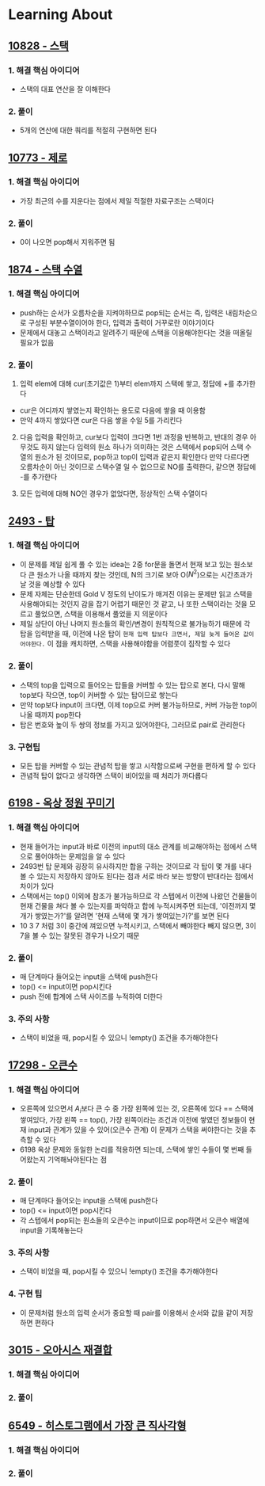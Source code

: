 # Learning About

## [10828 - 스택](https://www.acmicpc.net/problem/10828)

### 1. 해결 핵심 아이디어

- 스택의 대표 연산을 잘 이해한다

### 2. 풀이

- 5개의 연산에 대한 쿼리를 적절히 구현하면 된다

## [10773 - 제로](https://www.acmicpc.net/problem/10773)

### 1. 해결 핵심 아이디어

- 가장 최근의 수를 지운다는 점에서 제일 적절한 자료구조는 스택이다

### 2. 풀이

- 0이 나오면 pop해서 지워주면 됨

## [1874 - 스택 수열](https://www.acmicpc.net/problem/1874)

### 1. 해결 핵심 아이디어

- push하는 순서가 오름차순을 지켜야하므로 pop되는 순서는 즉, 입력은 내림차순으로 구성된 부분수열이어야 한다, 입력과 출력이 거꾸로란 이야기이다
- 문제에서 대놓고 스택이라고 알려주기 때문에 스택을 이용해야한다는 것을 떠올릴 필요가 없음

### 2. 풀이

1. 입력 elem에 대해 cur(초기값은 1)부터 elem까지 스택에 쌓고, 정답에 +를 추가한다

- cur은 어디까지 쌓였는지 확인하는 용도로 다음에 쌓을 때 이용함
- 만약 4까지 쌓았다면 cur은 다음 쌓을 수일 5를 가리킨다

2. 다음 입력을 확인하고, cur보다 입력이 크다면 1번 과정을 반복하고, 반대의 경우 아무것도 하지 않는다 입력의 원소 하나가 의미하는 것은 스택에서 pop되어 스택 수열의 원소가 된 것이므로, pop하고 top이 입력과 같은지 확인한다 만약 다르다면 오름차순이 아닌 것이므로 스택수열 일 수 없으므로 NO를 출력한다, 같으면 정답에 -를 추가한다

3. 모든 입력에 대해 NO인 경우가 없었다면, 정상적인 스택 수열이다

## [2493 - 탑](https://www.acmicpc.net/problem/2493)

### 1. 해결 핵심 아이디어

- 이 문제를 제일 쉽게 풀 수 있는 idea는 2중 for문을 돌면서 현재 보고 있는 원소보다 큰 원소가 나올 때까지 찾는 것인데, N의 크기로 보아 O($N^2$)으로는 시간초과가 날 것을 예상할 수 있다
- 문제 자체는 단순한데 Gold V 정도의 난이도가 매겨진 이유는 문제만 읽고 스택을 사용해야되는 것인지 감을 잡기 어렵기 때문인 것 같고, 나 또한 스택이라는 것을 모르고 풀었으면, 스택을 이용해서 풀었을 지 의문이다
- 제일 상단이 아닌 나머지 원소들의 확인/변경이 원칙적으로 불가능하기 때문에 각 탑을 입력받을 때, 이전에 나온 탑이 `현재 입력 탑보다 크면서, 제일 늦게 들어온 값이어야한다.` 이 점을 캐치하면, 스택을 사용해야함을 어렴풋이 짐작할 수 있다

### 2. 풀이

- 스택의 top을 입력으로 들어오는 탑들을 커버할 수 있는 탑으로 본다, 다시 말해 top보다 작으면, top이 커버할 수 있는 탑이므로 쌓는다
- 만약 top보다 input이 크다면, 이제 top으로 커버 불가능하므로, 커버 가능한 top이 나올 때까지 pop한다
- 탑은 번호와 높이 두 쌍의 정보를 가지고 있어야한다, 그러므로 pair로 관리한다

### 3. 구현팁

- 모든 탑을 커버할 수 있는 관념적 탑을 쌓고 시작함으로써 구현을 편하게 할 수 있다
- 관념적 탑이 없다고 생각하면 스택이 비어있을 때 처리가 까다롭다

## [6198 - 옥상 정원 꾸미기](https://www.acmicpc.net/problem/6198)

### 1. 해결 핵심 아이디어

- 현재 들어가는 input과 바로 이전의 input의 대소 관계를 비교해야하는 점에서 스택으로 풀어야하는 문제임을 알 수 있다
- 2493번 탑 문제와 굉장히 유사하지만 합을 구하는 것이므로 각 탑이 몇 개를 내다볼 수 있는지 저장하지 않아도 된다는 점과 서로 바라 보는 방향이 반대라는 점에서 차이가 있다
- 스택에서는 top() 이외에 참조가 불가능하므로 각 스텝에서 이전에 나왔던 건물들이 현재 건물을 쳐다 볼 수 있는지를 파악하고 합에 누적시켜주면 되는데, '이전까지 몇 개가 쌓였는가?'를 알려면 '현재 스택에 몇 개가 쌓여있는가?'를 보면 된다
- 10 3 7 처럼 3이 중간에 껴있으면 누적시키고, 스택에서 빼야한다 빼지 않으면, 3이 7을 볼 수 있는 잘못된 경우가 나오기 때문

### 2. 풀이

- 매 단계마다 들어오는 input을 스택에 push한다
- top() <= input이면 pop시킨다
- push 전에 합계에 스택 사이즈를 누적하여 더한다

### 3. 주의 사항

- 스택이 비었을 때, pop시킬 수 있으니 !empty() 조건을 추가해야한다

## [17298 - 오큰수](https://www.acmicpc.net/problem/17298)

### 1. 해결 핵심 아이디어

- 오른쪽에 있으면서 $A_i$보다 큰 수 중 가장 왼쪽에 있는 것, 오른쪽에 있다 == 스택에 쌓여있다, 가장 왼쪽 == top(), 가장 왼쪽이라는 조건과 이전에 쌓였던 정보들이 현재 input과 관계가 있을 수 있어(오큰수 관계) 이 문제가 스택을 써야한다는 것을 추측할 수 있다
- 6198 옥상 문제와 동일한 논리를 적용하면 되는데, 스택에 쌓인 수들이 몇 번째 들어왔는지 기억해놔야된다는 점

### 2. 풀이

- 매 단계마다 들어오는 input을 스택에 push한다
- top() <= input이면 pop시킨다
- 각 스텝에서 pop되는 원소들의 오큰수는 input이므로 pop하면서 오큰수 배열에 input을 기록해놓는다

### 3. 주의 사항

- 스택이 비었을 때, pop시킬 수 있으니 !empty() 조건을 추가해야한다

### 4. 구현 팁

- 이 문제처럼 원소의 입력 순서가 중요할 때 pair를 이용해서 순서와 값을 같이 저장하면 편하다

## [3015 - 오아시스 재결합](https://www.acmicpc.net/problem/3015)

### 1. 해결 핵심 아이디어

### 2. 풀이

## [6549 - 히스토그램에서 가장 큰 직사각형](https://www.acmicpc.net/problem/6549)

### 1. 해결 핵심 아이디어

### 2. 풀이
